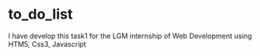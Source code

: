 # to_do_list
I have develop this task1 for the LGM internship of Web Development using HTM5, Css3, Javascript
